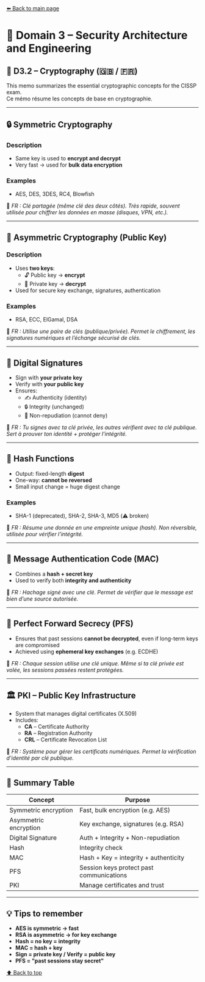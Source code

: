 # <a name="top"></a>

[⬅️ Back to main page](../)

# 🧠 Domain 3 – Security Architecture and Engineering

## 🔐 D3.2 – Cryptography (🇬🇧 / 🇫🇷)

This memo summarizes the essential cryptographic concepts for the CISSP exam.  
Ce mémo résume les concepts de base en cryptographie.

---

## 🔒 Symmetric Cryptography

### Description

- Same key is used to **encrypt and decrypt**
- Very fast → used for **bulk data encryption**

### Examples

- AES, DES, 3DES, RC4, Blowfish

🧠 _FR : Clé partagée (même clé des deux côtés). Très rapide, souvent utilisée pour chiffrer les données en masse (disques, VPN, etc.)._

---

## 🔑 Asymmetric Cryptography (Public Key)

### Description

- Uses **two keys**:
  - 🔓 Public key → **encrypt**
  - 🔐 Private key → **decrypt**
- Used for secure key exchange, signatures, authentication

### Examples

- RSA, ECC, ElGamal, DSA

🧠 _FR : Utilise une paire de clés (publique/privée). Permet le chiffrement, les signatures numériques et l’échange sécurisé de clés._

---

## 🧾 Digital Signatures

- Sign with **your private key**
- Verify with **your public key**
- Ensures:
  - ✍️ Authenticity (identity)
  - 🔒 Integrity (unchanged)
  - 🚫 Non-repudiation (cannot deny)

🧠 _FR : Tu signes avec ta clé privée, les autres vérifient avec ta clé publique. Sert à prouver ton identité + protéger l’intégrité._

---

## 🧮 Hash Functions

- Output: fixed-length **digest**
- One-way: **cannot be reversed**
- Small input change = huge digest change

### Examples

- SHA-1 (deprecated), SHA-2, SHA-3, MD5 (⚠️ broken)

🧠 _FR : Résume une donnée en une empreinte unique (hash). Non réversible, utilisée pour vérifier l’intégrité._

---

## 🧩 Message Authentication Code (MAC)

- Combines a **hash + secret key**
- Used to verify both **integrity and authenticity**

🧠 _FR : Hachage signé avec une clé. Permet de vérifier que le message est bien d’une source autorisée._

---

## 🔐 Perfect Forward Secrecy (PFS)

- Ensures that past sessions **cannot be decrypted**, even if long-term keys are compromised
- Achieved using **ephemeral key exchanges** (e.g. ECDHE)

🧠 _FR : Chaque session utilise une clé unique. Même si ta clé privée est volée, les sessions passées restent protégées._

---

## 🏛️ PKI – Public Key Infrastructure

- System that manages digital certificates (X.509)
- Includes:
  - **CA** – Certificate Authority
  - **RA** – Registration Authority
  - **CRL** – Certificate Revocation List

🧠 _FR : Système pour gérer les certificats numériques. Permet la vérification d'identité par clé publique._

---

## 🧠 Summary Table

| Concept               | Purpose                                  |
| --------------------- | ---------------------------------------- |
| Symmetric encryption  | Fast, bulk encryption (e.g. AES)         |
| Asymmetric encryption | Key exchange, signatures (e.g. RSA)      |
| Digital Signature     | Auth + Integrity + Non-repudiation       |
| Hash                  | Integrity check                          |
| MAC                   | Hash + Key = integrity + authenticity    |
| PFS                   | Session keys protect past communications |
| PKI                   | Manage certificates and trust            |

---

## 💡 Tips to remember

- **AES is symmetric → fast**
- **RSA is asymmetric → for key exchange**
- **Hash = no key = integrity**
- **MAC = hash + key**
- **Sign = private key / Verify = public key**
- **PFS = "past sessions stay secret"**

[⬆️ Back to top](#top)
